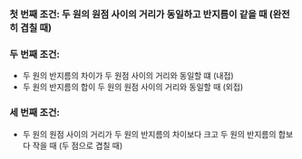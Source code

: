 
### 첫 번째 조건: 두 원의 원점 사이의 거리가 동일하고 반지름이 같을 때 (완전히 겹칠 때)
### 두 번째 조건: 
- 두 원의 반지름의 차이가 두 원점 사이의 거리와 동일할 떄 (내접)
- 두 원의 반지름의 합이 두 원의 원점 사이의 거리와 동일할 때 (외접)
### 세 번째 조건:
- 두 원의 원점 사이의 거리가 두 원의 반지름의 차이보다 크고 두 원의 반지름의 합보다 작을 때 (두 점으로 겹칠 때)
